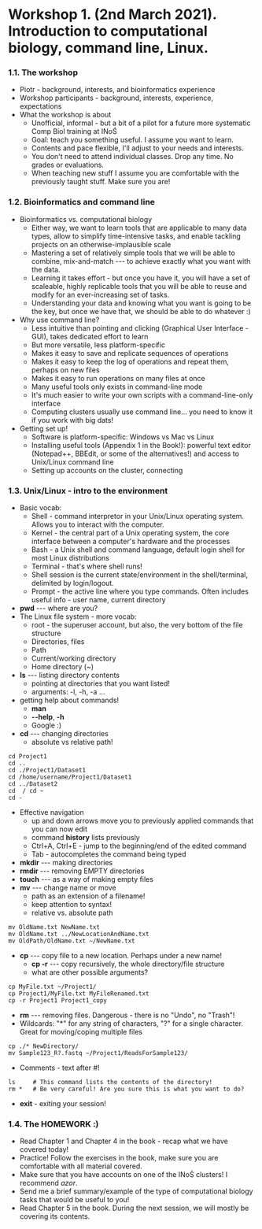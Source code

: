 # Workshop 1. (2nd March 2021). Introduction to computational biology, command line, Linux.

### 1.1. The workshop
   * Piotr - background, interests, and bioinformatics experience
   * Workshop participants - background, interests, experience, expectations
   * What the workshop is about
       - Unofficial, informal - but a bit of a pilot for a future more systematic Comp Biol training at INoŚ
       - Goal: teach you something useful. I assume you want to learn.
       - Contents and pace flexible, I'll adjust to your needs and interests. 
       - You don't need to attend individual classes. Drop any time. No grades or evaluations.
       - When teaching new stuff I assume you are comfortable with the previously taught stuff. Make sure you are!
 &nbsp;  
   
 ### 1.2. Bioinformatics and command line
   * Bioinformatics vs. computational biology
       - Either way, we want to learn tools that are applicable to many data types, allow to simplify time-intensive tasks, and enable tackling projects on an otherwise-implausible scale
       - Mastering a set of relatively simple tools that we will be able to combine, mix-and-match --- to achieve exactly what you want with the data.
       - Learning it takes effort - but once you have it, you will have a set of scaleable, highly replicable tools that you will be able to reuse and modify for an ever-increasing set of tasks.
       - Understanding your data and knowing what you want is going to be the key, but once we have that, we should be able to do whatever :)
   * Why use command line?
       - Less intuitive than pointing and clicking (Graphical User Interface - GUI), takes dedicated effort to learn
       - But more versatile, less platform-specific
       - Makes it easy to save and replicate sequences of operations
       - Makes it easy to keep the log of operations and repeat them, perhaps on new files
       - Makes it easy to run operations on many files at once
       - Many useful tools only exists in command-line mode
       - It's much easier to write your own scripts with a command-line-only interface
       - Computing clusters usually use command line... you need to know it if you work with big dats!
   * Getting set up!
       - Software is platform-specific: Windows vs Mac vs Linux
       - Installing useful tools (Appendix 1 in the Book!): powerful text editor (Notepad++, BBEdit, or some of the alternatives!) and access to Unix/Linux command line
       - Setting up accounts on the cluster, connecting
 &nbsp;  
   
### 1.3. Unix/Linux - intro to the environment
   * Basic vocab:
       - Shell - command interpretor in your Unix/Linux operating system. Allows you to interact with the computer.
       - Kernel - the central part of a Unix operating system, the core interface between a computer's hardware and the processes
       - Bash - a Unix shell and command language, default login shell for most Linux distributions
       - Terminal - that's where shell runs!
       - Shell session is the current state/environment in the shell/terminal, delimited by login/logout.
       - Prompt - the active line where you type commands. Often includes useful info - user name, current directory
   * **pwd** --- where are you?
   * The Linux file system - more vocab:
       - root - the superuser account, but also, the very bottom of the file structure
       - Directories, files
       - Path
       - Current/working directory
       - Home directory (~)
   * **ls** --- listing directory contents
       - pointing at directories that you want listed!
       - arguments: -l, -h, -a ...
   * getting help about commands!
       - **man**
       - **--help**, **-h**
       - Google :)
   * **cd** --- changing directories
       - absolute vs relative path!
   ```
   cd Project1
   cd ..
   cd ./Project1/Dataset1
   cd /home/username/Project1/Dataset1
   cd ../Dataset2
   cd  / cd ~
   cd -
   ```
   * Effective navigation 
       - up and down arrows move you to previously applied commands that you can now edit
       - command **history** lists previously
       - Ctrl+A, Ctrl+E - jump to the beginning/end of the edited command
       - Tab - autocompletes the command being typed
   * **mkdir** --- making directories
   * **rmdir** --- removing EMPTY directories
   * **touch** --- as a way of making empty files
   * **mv** --- change name or move
       - path as an extension of a filename!
       - keep attention to syntax!
       - relative vs. absolute path
   ```
   mv OldName.txt NewName.txt
   mv OldName.txt ../NewLocationAndName.txt
   mv OldPath/OldName.txt ~/NewName.txt
   ```
   * **cp** --- copy file to a new location. Perhaps under a new name!
       - **cp -r** --- copy recursively, the whole directory/file structure
       - what are other possible arguments?
   ```
   cp MyFile.txt ~/Project1/
   cp Project1/MyFile.txt MyFileRenamed.txt
   cp -r Project1 Project1_copy
   ```
   * **rm** --- removing files. Dangerous - there is no "Undo", no "Trash"!
   * Wildcards: "*" for any string of characters, "?" for a single character. Great for moving/coping multiple files
   ```
   cp ./* NewDirectory/
   mv Sample123_R?.fastq ~/Project1/ReadsForSample123/
   ```
   * Comments - text after #!
   ```
   ls     # This command lists the contents of the directory!
   rm *   # Be very careful! Are you sure this is what you want to do?
   ```  
   * **exit** - exiting your session!
&nbsp;  
  
### 1.4. The HOMEWORK :)
   * Read Chapter 1 and Chapter 4 in the book - recap what we have covered today!
   * Practice! Follow the exercises in the book, make sure you are comfortable with all material covered.
   * Make sure that you have accounts on one of the INoŚ clusters! I recommend *azor*.
   * Send me a brief summary/example of the type of computational biology tasks that would be useful to you!
   * Read Chapter 5 in the book. During the next session, we will mostly be covering its contents.
